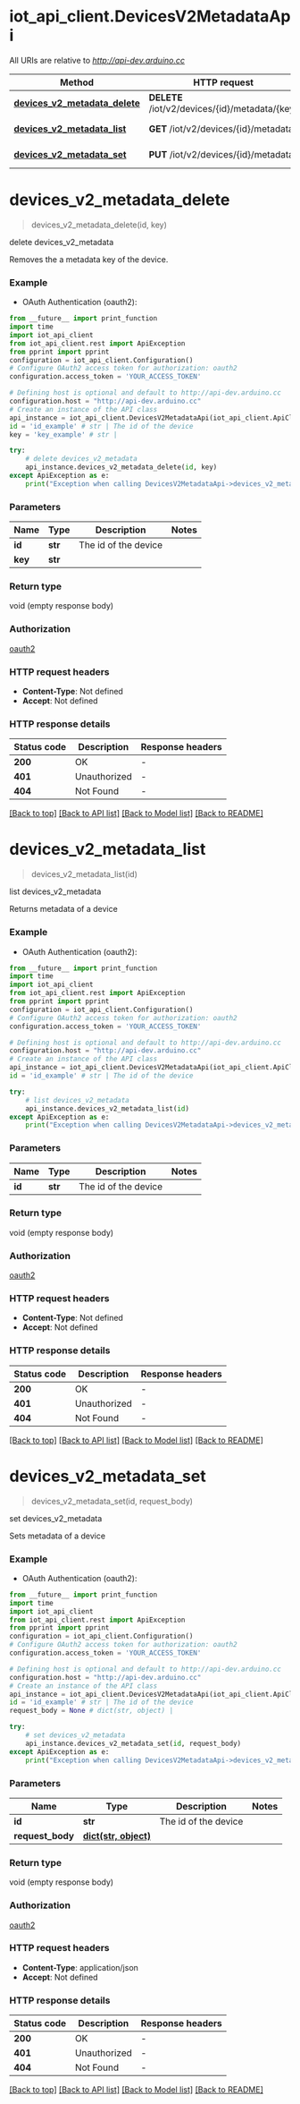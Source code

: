 # iot_api_client.DevicesV2MetadataApi

All URIs are relative to *http://api-dev.arduino.cc*

Method | HTTP request | Description
------------- | ------------- | -------------
[**devices_v2_metadata_delete**](DevicesV2MetadataApi.md#devices_v2_metadata_delete) | **DELETE** /iot/v2/devices/{id}/metadata/{key} | delete devices_v2_metadata
[**devices_v2_metadata_list**](DevicesV2MetadataApi.md#devices_v2_metadata_list) | **GET** /iot/v2/devices/{id}/metadata | list devices_v2_metadata
[**devices_v2_metadata_set**](DevicesV2MetadataApi.md#devices_v2_metadata_set) | **PUT** /iot/v2/devices/{id}/metadata | set devices_v2_metadata


# **devices_v2_metadata_delete**
> devices_v2_metadata_delete(id, key)

delete devices_v2_metadata

Removes the a metadata key of the device.

### Example

* OAuth Authentication (oauth2):
```python
from __future__ import print_function
import time
import iot_api_client
from iot_api_client.rest import ApiException
from pprint import pprint
configuration = iot_api_client.Configuration()
# Configure OAuth2 access token for authorization: oauth2
configuration.access_token = 'YOUR_ACCESS_TOKEN'

# Defining host is optional and default to http://api-dev.arduino.cc
configuration.host = "http://api-dev.arduino.cc"
# Create an instance of the API class
api_instance = iot_api_client.DevicesV2MetadataApi(iot_api_client.ApiClient(configuration))
id = 'id_example' # str | The id of the device
key = 'key_example' # str | 

try:
    # delete devices_v2_metadata
    api_instance.devices_v2_metadata_delete(id, key)
except ApiException as e:
    print("Exception when calling DevicesV2MetadataApi->devices_v2_metadata_delete: %s\n" % e)
```

### Parameters

Name | Type | Description  | Notes
------------- | ------------- | ------------- | -------------
 **id** | **str**| The id of the device | 
 **key** | **str**|  | 

### Return type

void (empty response body)

### Authorization

[oauth2](../README.md#oauth2)

### HTTP request headers

 - **Content-Type**: Not defined
 - **Accept**: Not defined

### HTTP response details
| Status code | Description | Response headers |
|-------------|-------------|------------------|
**200** | OK |  -  |
**401** | Unauthorized |  -  |
**404** | Not Found |  -  |

[[Back to top]](#) [[Back to API list]](../README.md#documentation-for-api-endpoints) [[Back to Model list]](../README.md#documentation-for-models) [[Back to README]](../README.md)

# **devices_v2_metadata_list**
> devices_v2_metadata_list(id)

list devices_v2_metadata

Returns metadata of a device

### Example

* OAuth Authentication (oauth2):
```python
from __future__ import print_function
import time
import iot_api_client
from iot_api_client.rest import ApiException
from pprint import pprint
configuration = iot_api_client.Configuration()
# Configure OAuth2 access token for authorization: oauth2
configuration.access_token = 'YOUR_ACCESS_TOKEN'

# Defining host is optional and default to http://api-dev.arduino.cc
configuration.host = "http://api-dev.arduino.cc"
# Create an instance of the API class
api_instance = iot_api_client.DevicesV2MetadataApi(iot_api_client.ApiClient(configuration))
id = 'id_example' # str | The id of the device

try:
    # list devices_v2_metadata
    api_instance.devices_v2_metadata_list(id)
except ApiException as e:
    print("Exception when calling DevicesV2MetadataApi->devices_v2_metadata_list: %s\n" % e)
```

### Parameters

Name | Type | Description  | Notes
------------- | ------------- | ------------- | -------------
 **id** | **str**| The id of the device | 

### Return type

void (empty response body)

### Authorization

[oauth2](../README.md#oauth2)

### HTTP request headers

 - **Content-Type**: Not defined
 - **Accept**: Not defined

### HTTP response details
| Status code | Description | Response headers |
|-------------|-------------|------------------|
**200** | OK |  -  |
**401** | Unauthorized |  -  |
**404** | Not Found |  -  |

[[Back to top]](#) [[Back to API list]](../README.md#documentation-for-api-endpoints) [[Back to Model list]](../README.md#documentation-for-models) [[Back to README]](../README.md)

# **devices_v2_metadata_set**
> devices_v2_metadata_set(id, request_body)

set devices_v2_metadata

Sets metadata of a device

### Example

* OAuth Authentication (oauth2):
```python
from __future__ import print_function
import time
import iot_api_client
from iot_api_client.rest import ApiException
from pprint import pprint
configuration = iot_api_client.Configuration()
# Configure OAuth2 access token for authorization: oauth2
configuration.access_token = 'YOUR_ACCESS_TOKEN'

# Defining host is optional and default to http://api-dev.arduino.cc
configuration.host = "http://api-dev.arduino.cc"
# Create an instance of the API class
api_instance = iot_api_client.DevicesV2MetadataApi(iot_api_client.ApiClient(configuration))
id = 'id_example' # str | The id of the device
request_body = None # dict(str, object) | 

try:
    # set devices_v2_metadata
    api_instance.devices_v2_metadata_set(id, request_body)
except ApiException as e:
    print("Exception when calling DevicesV2MetadataApi->devices_v2_metadata_set: %s\n" % e)
```

### Parameters

Name | Type | Description  | Notes
------------- | ------------- | ------------- | -------------
 **id** | **str**| The id of the device | 
 **request_body** | [**dict(str, object)**](object.md)|  | 

### Return type

void (empty response body)

### Authorization

[oauth2](../README.md#oauth2)

### HTTP request headers

 - **Content-Type**: application/json
 - **Accept**: Not defined

### HTTP response details
| Status code | Description | Response headers |
|-------------|-------------|------------------|
**200** | OK |  -  |
**401** | Unauthorized |  -  |
**404** | Not Found |  -  |

[[Back to top]](#) [[Back to API list]](../README.md#documentation-for-api-endpoints) [[Back to Model list]](../README.md#documentation-for-models) [[Back to README]](../README.md)

